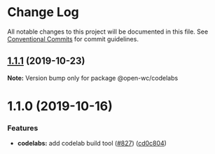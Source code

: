 # Change Log

All notable changes to this project will be documented in this file.
See [Conventional Commits](https://conventionalcommits.org) for commit guidelines.

## [1.1.1](https://github.com/open-wc/open-wc/compare/@open-wc/codelabs@1.1.0...@open-wc/codelabs@1.1.1) (2019-10-23)

**Note:** Version bump only for package @open-wc/codelabs





# 1.1.0 (2019-10-16)


### Features

* **codelabs:** add codelab build tool ([#827](https://github.com/open-wc/open-wc/issues/827)) ([cd0c804](https://github.com/open-wc/open-wc/commit/cd0c804))
